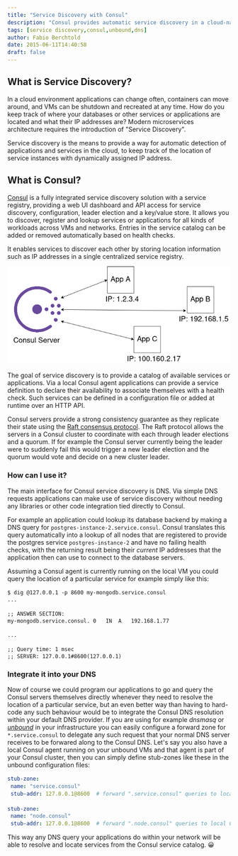 ```yaml
---
title: "Service Discovery with Consul"
description: "Consul provides automatic service discovery in a cloud-native world of microservices"
tags: [service discovery,consul,unbound,dns]
author: Fabio Berchtold
date: 2015-06-11T14:40:58
draft: false
---
```


## What is Service Discovery?

In a cloud environment applications can change often, containers can move around, and VMs can be shutdown and recreated at any time. How do you keep track of where your databases or other services or applications are located and what their IP addresses are?
Modern microservices architecture requires the introduction of "Service Discovery".

Service discovery is the means to provide a way for automatic detection of applications and services in the cloud, to keep track of the location of service instances with dynamically assigned IP address.

## What is Consul?

[Consul](https://www.consul.io/docs/intro) is a fully integrated service discovery solution with a service registry, providing a web UI dashboard and API access for service discovery, configuration, leader election and a key/value store. It allows you to discover, register and lookup services or applications for all kinds of workloads across VMs and networks. Entries in the service catalog can be added or removed automatically based on health checks.

It enables services to discover each other by storing location information such as IP addresses in a single centralized service registry.

![Consul](/images/consul-service-registry.png)

The goal of service discovery is to provide a catalog of available services or applications. Via a local Consul agent applications can provide a service definition to declare their availability to associate themselves with a health check. Such services can be defined in a configuration file or added at runtime over an HTTP API.


Consul servers provide a strong consistency guarantee as they replicate their state using the [Raft consensus protocol](https://www.consul.io/docs/architecture/consensus). The Raft protocol allows the servers in a Consul cluster to coordinate with each through leader elections and a quorum. If for example the Consul server currently being the leader were to suddenly fail this would trigger a new leader election and the quorum would vote and decide on a new cluster leader.

### How can I use it?

The main interface for Consul service discovery is DNS. Via simple DNS requests applications can make use of service discovery without needing any libraries or other code integration tied directly to Consul.

For example an application could lookup its database backend by making a DNS query for `postgres-instance-2.service.consul`. Consul translates this query automatically into a lookup of all nodes that are registered to provide the postgres service `postgres-instance-2` and have no failing health checks, with the returning result being their *current* IP addresses that the application then can use to connect to the database servers.

Assuming a Consul agent is currently running on the local VM you could query the location of a particular service for example simply like this:
```shell
$ dig @127.0.0.1 -p 8600 my-mongodb.service.consul
...

;; ANSWER SECTION:
my-mongodb.service.consul. 0   IN  A   192.168.1.77

...

;; Query time: 1 msec
;; SERVER: 127.0.0.1#8600(127.0.0.1)
```

### Integrate it into your DNS

Now of course we could program our applications to go and query the Consul servers themselves directly whenever they need to resolve the location of a particular service, but an even better way than having to hard-code any such behaviour would be to integrate the Consul DNS resolution within your default DNS provider.
If you are using for example *dnsmasq* or *[unbound](https://www.nlnetlabs.nl/projects/unbound/about/)* in your infrastructure you can easily configure a forward zone for `*.service.consul` to delegate any such request that your normal DNS server receives to be forwared along to the Consul DNS.
Let's say you also have a local Consul agent running on your unbound VMs and that agent is part of your Consul cluster, then you can simply define stub-zones like these in the unbound configuration files:
```yaml
stub-zone:
 name: "service.consul"
 stub-addr: 127.0.0.1@8600  # forward ".service.consul" queries to local Consul agent
 
stub-zone:
 name: "node.consul"
 stub-addr: 127.0.0.1@8600  # forward ".node.consul" queries to local Consul agent
```

This way any DNS query your applications do within your network will be able to resolve and locate services from the Consul service catalog. 😀
